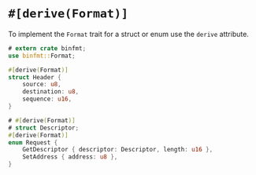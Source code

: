 # `#[derive(Format)]`

To implement the `Format` trait for a struct or enum use the `derive` attribute.

``` rust
# extern crate binfmt;
use binfmt::Format;

#[derive(Format)]
struct Header {
    source: u8,
    destination: u8,
    sequence: u16,
}

# #[derive(Format)]
# struct Descriptor;
#[derive(Format)]
enum Request {
    GetDescriptor { descriptor: Descriptor, length: u16 },
    SetAddress { address: u8 },
}
```
